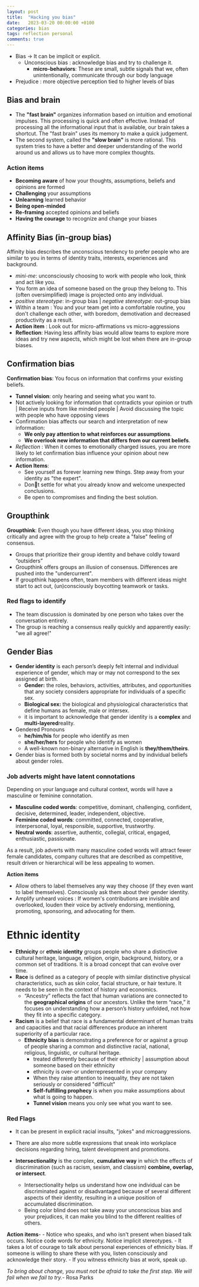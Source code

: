 ```yaml
---
layout: post
title:  "Hacking you bias"
date:   2023-03-20 00:00:00 +0100
categories: bias
tags: reflection personal
comments: true
---
```


- Bias -> It can be implicit or explicit.
	- Unconscious bias : acknowledge bias and try to challenge it.
		- **micro-behaviors**: These are small, subtle signals that we, often unintentionally, communicate through our body language
- Prejudice : more objective perception tied to higher levels of bias

## Bias and brain
- The **"fast brain"**  organizes information based on intuition and emotional impulses.
   This processing is quick and often effective. Instead of processing all the informational input that is available, our brain takes a shortcut. The "fast brain" uses its memory to make a quick judgement.
- The second system, called the **"slow brain"** is more rational. This system tries to have a better and deeper understanding of the world around us and allows us to have more complex thoughts.
### Action items
-   **Becoming aware**  of how your thoughts, assumptions, beliefs and opinions are formed
-   **Challenging**  your assumptions
-   **Unlearning**  learned behavior
-   **Being open-minded**
-   **Re-framing** accepted opinions and beliefs
-   **Having the courage**  to recognize and change your biases

## Affinity Bias (in-group bias)
Affinity bias describes the unconscious tendency to prefer people who are similar to you in terms of identity traits, interests, experiences and background.
- *mini-me*: unconsciously choosing to work with people who look, think and act like you.
- You form an idea of someone based on the group they belong to. This (often oversimplified) image is projected onto any individual.
- *positive stereotype*: in-group bias  | *negative stereotype*: out-group bias
- Within a team : You and your team get into a comfortable routine, you don't challenge each other, with boredom, demotivation and decreased productivity as a result.
- **Action item** : Look out for micro-affirmations vs micro-aggressions
- **Reflection**: Having less affinity bias would allow teams to explore more ideas and try new aspects, which might be lost when there are in-group biases.

## Confirmation bias
**Confirmation bias**: You focus on information that confirms your existing beliefs.
- **Tunnel vision**: only hearing and seeing what you want to.
- Not actively looking for information that contradicts your opinion or truth | Receive inputs from like minded people | Avoid discussing the topic with people who have opposing views
- Confirmation bias affects our search and interpretation of new information:
	- **We only pay attention to what reinforces our assumptions**.
	- **We overlook new information that differs from our current beliefs**.
- *Reflection* :   When it comes to emotionally charged issues, you are more likely to let confirmation bias influence your opinion about new information.
- **Action Items**:
	- See yourself as forever learning new things. Step away from your identity as "the expert".
	- Dont settle for what you already know and welcome unexpected conclusions.
	- Be open to compromises and finding the best solution.

## Groupthink
**Groupthink**: Even though you have different ideas, you stop thinking critically and agree with the group to help create a "false" feeling of consensus.
 - Groups that prioritize their group identity and behave coldly toward “outsiders”
 - Groupthink offers groups an illusion of consensus. Differences are pushed into the "undercurrent".
 - If groupthink happens often, team members with different ideas might start to act out, (un)consciously boycotting teamwork or tasks.
 ### Red flags to identify
 - The team discussion is dominated by one person who takes over the conversation entirely.
- The group is reaching a consensus really quickly and apparently easily: "we all agree!"

## Gender Bias
- **Gender identity** is each person’s deeply felt internal and individual experience of gender, which may or may not correspond to the sex assigned at birth.
	-   **Gender:** the roles, behaviors, activities, attributes, and opportunities that any society considers appropriate for individuals of a specific sex.
	-   **Biological sex:** the biological and physiological characteristics that define humans as female, male or intersex.
	- it is important to acknowledge that gender identity is a **complex** and **multi-layered**reality.
- Gendered Pronouns
	-  **he/him/his**  for people who identify as men
	-   **she/her/hers**  for people who identify as women
	- A well-known non-binary alternative in English is **they/them/theirs**.
- Gender bias is formed both by societal norms and by individual beliefs about gender roles.

### Job adverts might have latent connotations
Depending on your language and cultural context, words will have a masculine or feminine connotation.

-   **Masculine coded words**: competitive, dominant, challenging, confident, decisive, determined, leader, independent, objective.
-   **Feminine coded words**: committed, connected, cooperative, interpersonal, loyal, responsible, supportive, trustworthy.
-   **Neutral words**: assertive, authentic, collegial, critical, engaged, enthusiastic, passionate.

As a result, job adverts with many masculine coded words will attract fewer female candidates, company cultures that are described as competitive, result driven or hierarchical will be less appealing to women.

**Action items**
- Allow others to label themselves any way they choose (if they even want to label themselves). Consciously ask them about their gender identity.
- Amplify unheard voices : If women's contributions are invisible and overlooked, louden their voice by actively endorsing, mentioning, promoting, sponsoring, and advocating for them.

# Ethnic identity

-   **Ethnicity** or  **ethnic identity** groups people who share a distinctive cultural heritage, language, religion, origin, background, history, or a common set of traditions. It is a broad concept that can evolve over time.
-  **Race** is defined as a category of people with similar distinctive physical characteristics, such as skin color, facial structure, or hair texture. It needs to be seen in the context of history and economics.
	- “Ancestry” reflects the fact that human variations are connected to the **geographical origins** of our ancestors. Unlike the term “race,” it focuses on understanding how a person’s history unfolded, not how they fit into a specific category.
- **Racism** is a belief that race is a fundamental determinant of human traits and capacities and that racial differences produce an inherent superiority of a particular race.
	- **Ethnicity bias** is demonstrating a preference for or against a group of people sharing a common and distinctive racial, national, religious, linguistic, or cultural heritage.
		-  treated differently because of their ethnicity | assumption about someone based on their ethnicity
		- ethnicity is over-or underrepresented in your company
		- When they raise attention to inequality, they are not taken seriously or considered "difficult"
		- **Self-fulfilling prophecy** is when you make assumptions about what is going to happen.
		- **Tunnel vision** means you only see what you want to see.
### Red Flags
- It can be present in explicit racial insults, "jokes" and microaggressions.
- There are also more subtle expressions that sneak into workplace decisions regarding hiring, talent development and promotions.

- **Intersectionality** is the complex, **cumulative way** in which the effects of discrimination (such as racism, sexism, and classism) **combine, overlap, or intersect**.
	- Intersectionality helps us understand how one individual can be discriminated against or disadvantaged because of several different aspects of their identity, resulting in a unique position of accumulated discrimination.
	- Being color blind does not take away your unconscious bias and your prejudices, it can make you blind to the different realities of others.

**Action items**-
	-  Notice who speaks, and who isn't present when biased talk occurs. Notice code words for ethnicity. Notice implicit stereotypes.
	- It takes a lot of courage to talk about personal experiences of ethnicity bias. If someone is willing to share these with you, listen consciously and acknowledge their story.
	- If you witness ethnicity bias at work, speak up.

*To bring about change, you must not be afraid to take the first step. We will fail when we
fail to try.*- Rosa Parks

